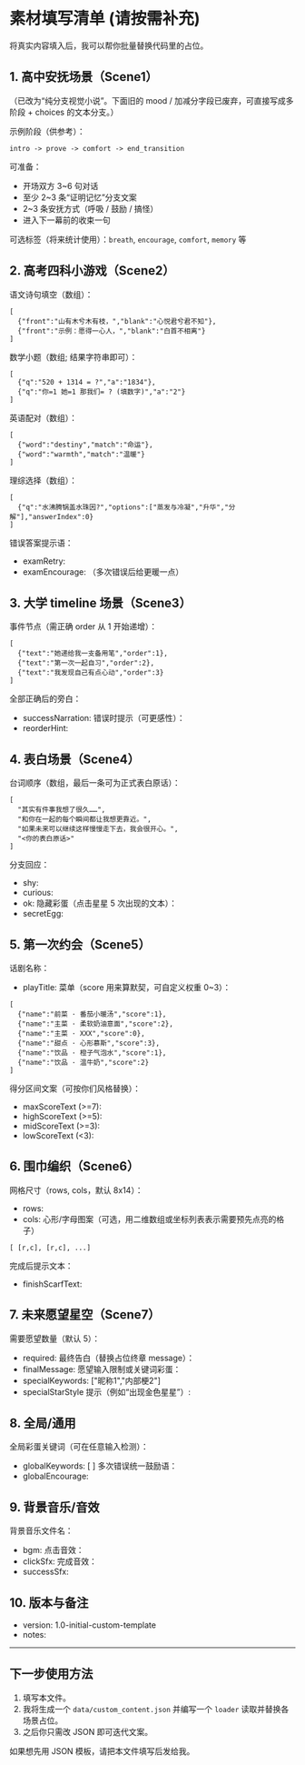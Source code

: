 # 素材填写清单 (请按需补充)

将真实内容填入后，我可以帮你批量替换代码里的占位。

## 1. 高中安抚场景（Scene1）
（已改为“纯分支视觉小说”。下面旧的 mood / 加减分字段已废弃，可直接写成多阶段 + choices 的文本分支。）

示例阶段（供参考）：
```
intro -> prove -> comfort -> end_transition
```

可准备：
- 开场双方 3~6 句对话
- 至少 2~3 条“证明记忆”分支文案
- 2~3 条安抚方式（呼吸 / 鼓励 / 搞怪）
- 进入下一幕前的收束一句

可选标签（将来统计使用）：`breath`, `encourage`, `comfort`, `memory` 等

## 2. 高考四科小游戏（Scene2）
语文诗句填空（数组）：
```
[
  {"front":"山有木兮木有枝，","blank":"心悦君兮君不知"},
  {"front":"示例：愿得一心人，","blank":"白首不相离"}
]
```
数学小题（数组; 结果字符串即可）：
```
[
  {"q":"520 + 1314 = ?","a":"1834"},
  {"q":"你=1 她=1 那我们= ? (填数字)","a":"2"}
]
```
英语配对（数组）：
```
[
  {"word":"destiny","match":"命运"},
  {"word":"warmth","match":"温暖"}
]
```
理综选择（数组）：
```
[
  {"q":"水沸腾锅盖水珠因?","options":["蒸发与冷凝","升华","分解"],"answerIndex":0}
]
```
错误答案提示语：
- examRetry: 
- examEncourage: （多次错误后给更暖一点）

## 3. 大学 timeline 场景（Scene3）
事件节点（需正确 order 从 1 开始递增）：
```
[
  {"text":"她递给我一支备用笔","order":1},
  {"text":"第一次一起自习","order":2},
  {"text":"我发现自己有点心动","order":3}
]
```
全部正确后的旁白：
- successNarration: 
错误时提示（可更感性）：
- reorderHint: 

## 4. 表白场景（Scene4）
台词顺序（数组，最后一条可为正式表白原话）：
```
[
  "其实有件事我想了很久……",
  "和你在一起的每个瞬间都让我想更靠近。",
  "如果未来可以继续这样慢慢走下去，我会很开心。",
  "<你的表白原话>"
]
```
分支回应：
- shy: 
- curious: 
- ok: 
隐藏彩蛋（点击星星 5 次出现的文本）：
- secretEgg: 

## 5. 第一次约会（Scene5）
话剧名称：
- playTitle: 
菜单（score 用来算默契，可自定义权重 0~3）：
```
[
  {"name":"前菜 · 番茄小暖汤","score":1},
  {"name":"主菜 · 柔软奶油意面","score":2},
  {"name":"主菜 · XXX","score":0},
  {"name":"甜点 · 心形慕斯","score":3},
  {"name":"饮品 · 橙子气泡水","score":1},
  {"name":"饮品 · 温牛奶","score":2}
]
```
得分区间文案（可按你们风格替换）：
- maxScoreText (>=7): 
- highScoreText (>=5): 
- midScoreText (>=3): 
- lowScoreText (<3): 

## 6. 围巾编织（Scene6）
网格尺寸（rows, cols，默认 8x14）：
- rows: 
- cols: 
心形/字母图案（可选，用二维数组或坐标列表表示需要预先点亮的格子）
```
[ [r,c], [r,c], ...]
```
完成后提示文本：
- finishScarfText: 

## 7. 未来愿望星空（Scene7）
需要愿望数量（默认 5）：
- required: 
最终告白（替换占位终章 message）：
- finalMessage: 
愿望输入限制或关键词彩蛋：
- specialKeywords: ["昵称1","内部梗2"]
- specialStarStyle 提示（例如“出现金色星星”）: 

## 8. 全局/通用
全局彩蛋关键词（可在任意输入检测）：
- globalKeywords: [ ]
多次错误统一鼓励语：
- globalEncourage: 

## 9. 背景音乐/音效
背景音乐文件名：
- bgm: 
点击音效：
- clickSfx: 
完成音效：
- successSfx: 

## 10. 版本与备注
- version: 1.0-initial-custom-template
- notes: 

---
## 下一步使用方法
1. 填写本文件。
2. 我将生成一个 `data/custom_content.json` 并编写一个 `loader` 读取并替换各场景占位。
3. 之后你只需改 JSON 即可迭代文案。

如果想先用 JSON 模板，请把本文件填写后发给我。